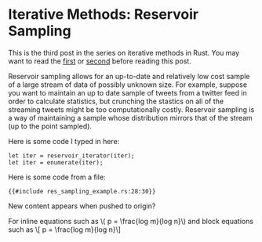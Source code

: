 # Iterative Methods: Reservoir Sampling

This is the third post in the series on iterative methods in Rust. You may want to read the [first](https://github.com/daniel-vainsencher/daniel-vainsencher.github.io/blob/master/book/iterative_methods_part_1.html) or [second](https://github.com/daniel-vainsencher/daniel-vainsencher.github.io/blob/master/book/iterative_methods_part_2.html) before reading this post.

Reservoir sampling allows for an up-to-date and relatively low cost sample of a large stream of data of possibly unknown size. For example, suppose you want to maintain an up to date sample of tweets from a twitter feed in order to calculate statistics, but crunching the stastics on all of the streaming tweets might be too computationally costly. Reservoir sampling is a way of maintaining a sample whose distribution mirrors that of the stream (up to the point sampled).

Here is some code I typed in here:
```rust, ignore
let iter = reservoir_iterator(iter);
let iter = enumerate(iter);
```

Here is some code from a file:
```rust, ignore
{{#include res_sampling_example.rs:28:30}}
```

New content appears when pushed to origin?

For inline equations such as \\( p = \frac{log m}{log n}\\) and block equations such as \\[ p = \frac{log m}{log n}\\]